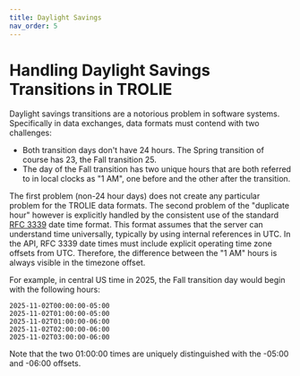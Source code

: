 ```yaml
---
title: Daylight Savings
nav_order: 5
---
```


# Handling Daylight Savings Transitions in TROLIE

Daylight savings transitions are a notorious problem in software systems.  Specifically in data exchanges, data formats must contend with two challenges:

* Both transition days don't have 24 hours.  The Spring transition of course has 23, the Fall transition 25.  
* The day of the Fall transition has two unique hours that are both referred to in local clocks as "1 AM", one before and the other after the transition.  

The first problem (non-24 hour days) does not create any particular problem for the TROLIE data formats.  The second problem of the "duplicate hour" however is explicitly handled by the consistent use of the standard [RFC 3339](https://www.rfc-editor.org/rfc/rfc3339) date time format.  This format assumes that the server can understand time universally, typically by using internal references in UTC.  In the API, RFC 3339 date times must include explicit operating time zone offsets from UTC.  Therefore, the difference between the "1 AM" hours is always visible in the timezone offset.  

For example, in central US time in 2025, the Fall transition day would begin with the following hours:

```
2025-11-02T00:00:00-05:00
2025-11-02T01:00:00-05:00
2025-11-02T01:00:00-06:00
2025-11-02T02:00:00-06:00
2025-11-02T03:00:00-06:00
```

Note that the two 01:00:00 times are uniquely distinguished with the -05:00 and -06:00 offsets.  